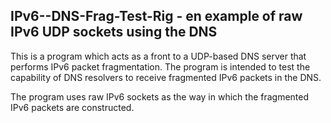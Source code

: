 ## IPv6--DNS-Frag-Test-Rig - en example of raw IPv6 UDP sockets using the DNS

This is a program which acts as a front to a UDP-based DNS server that
performs IPv6 packet fragmentation. The program is intended to test
the capability of DNS resolvers to receive fragmented IPv6 packets in
the DNS.

The program uses raw IPv6 sockets as the way in which the fragmented
IPv6 packets are constructed.
